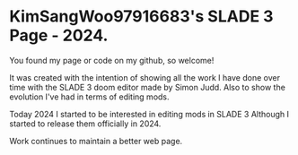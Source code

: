 # KimSangWoo97916683's SLADE 3 Page - 2024.

You found my page or code on my github, so welcome!

It was created with the intention of showing all the work I have done over time with the SLADE 3 doom editor made by Simon Judd. Also to show the evolution I've had in terms of editing mods.

Today 2024 I started to be interested in editing mods in SLADE 3 Although I started to release them officially in 2024.

Work continues to maintain a better web page.
